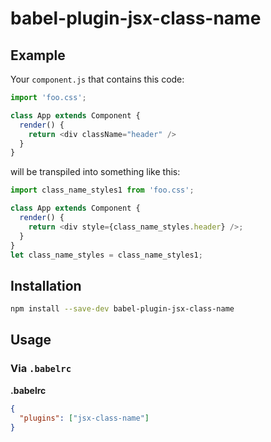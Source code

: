 # babel-plugin-jsx-class-name

## Example

Your `component.js` that contains this code:

```js
import 'foo.css';

class App extends Component {
  render() {
    return <div className="header" />
  }
}
```

will be transpiled into something like this:

```js
import class_name_styles1 from 'foo.css';

class App extends Component {
  render() {
    return <div style={class_name_styles.header} />;
  }
}
let class_name_styles = class_name_styles1;
```

## Installation

```sh
npm install --save-dev babel-plugin-jsx-class-name
```

## Usage

### Via `.babelrc`

**.babelrc**

```json
{
  "plugins": ["jsx-class-name"]
}
```
